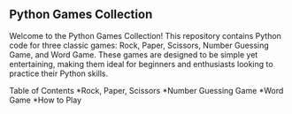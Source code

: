 ## Python Games Collection

Welcome to the Python Games Collection! This repository contains Python code for three classic games: Rock, Paper, Scissors, Number Guessing Game, and Word Game. These games are designed to be simple yet entertaining,
making them ideal for beginners and enthusiasts looking to practice their Python skills.

Table of Contents
*Rock, Paper, Scissors
*Number Guessing Game
*Word Game
*How to Play
